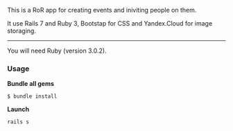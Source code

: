 This is a RoR app for creating events and iniviting
people on them.

It use Rails 7 and Ruby 3, Bootstap for CSS and Yandex.Cloud
for image storaging.
***
You will need Ruby (version 3.0.2).

### Usage

**Bundle all gems**

```
$ bundle install
```
**Launch**

```
rails s
```
